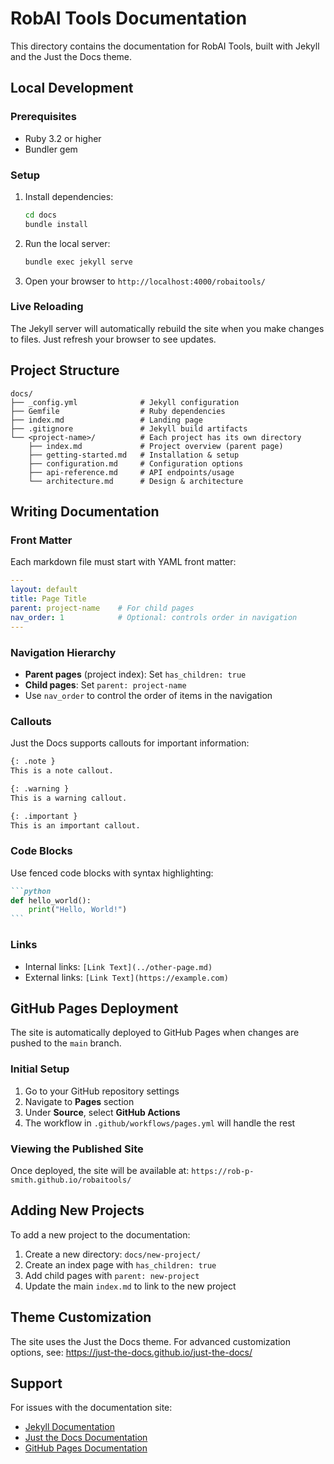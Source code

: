 # RobAI Tools Documentation

This directory contains the documentation for RobAI Tools, built with Jekyll and the Just the Docs theme.

## Local Development

### Prerequisites

- Ruby 3.2 or higher
- Bundler gem

### Setup

1. Install dependencies:
   ```bash
   cd docs
   bundle install
   ```

2. Run the local server:
   ```bash
   bundle exec jekyll serve
   ```

3. Open your browser to `http://localhost:4000/robaitools/`

### Live Reloading

The Jekyll server will automatically rebuild the site when you make changes to files. Just refresh your browser to see updates.

## Project Structure

```
docs/
├── _config.yml              # Jekyll configuration
├── Gemfile                  # Ruby dependencies
├── index.md                 # Landing page
├── .gitignore               # Jekyll build artifacts
└── <project-name>/          # Each project has its own directory
    ├── index.md             # Project overview (parent page)
    ├── getting-started.md   # Installation & setup
    ├── configuration.md     # Configuration options
    ├── api-reference.md     # API endpoints/usage
    └── architecture.md      # Design & architecture
```

## Writing Documentation

### Front Matter

Each markdown file must start with YAML front matter:

```yaml
---
layout: default
title: Page Title
parent: project-name    # For child pages
nav_order: 1            # Optional: controls order in navigation
---
```

### Navigation Hierarchy

- **Parent pages** (project index): Set `has_children: true`
- **Child pages**: Set `parent: project-name`
- Use `nav_order` to control the order of items in the navigation

### Callouts

Just the Docs supports callouts for important information:

```markdown
{: .note }
This is a note callout.

{: .warning }
This is a warning callout.

{: .important }
This is an important callout.
```

### Code Blocks

Use fenced code blocks with syntax highlighting:

````markdown
```python
def hello_world():
    print("Hello, World!")
```
````

### Links

- Internal links: `[Link Text](../other-page.md)`
- External links: `[Link Text](https://example.com)`

## GitHub Pages Deployment

The site is automatically deployed to GitHub Pages when changes are pushed to the `main` branch.

### Initial Setup

1. Go to your GitHub repository settings
2. Navigate to **Pages** section
3. Under **Source**, select **GitHub Actions**
4. The workflow in `.github/workflows/pages.yml` will handle the rest

### Viewing the Published Site

Once deployed, the site will be available at:
`https://rob-p-smith.github.io/robaitools/`

## Adding New Projects

To add a new project to the documentation:

1. Create a new directory: `docs/new-project/`
2. Create an index page with `has_children: true`
3. Add child pages with `parent: new-project`
4. Update the main `index.md` to link to the new project

## Theme Customization

The site uses the Just the Docs theme. For advanced customization options, see:
https://just-the-docs.github.io/just-the-docs/

## Support

For issues with the documentation site:
- [Jekyll Documentation](https://jekyllrb.com/docs/)
- [Just the Docs Documentation](https://just-the-docs.github.io/just-the-docs/)
- [GitHub Pages Documentation](https://docs.github.com/en/pages)
